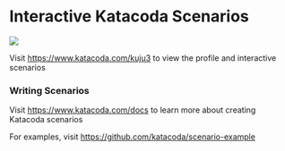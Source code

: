 # Interactive Katacoda Scenarios

[![](http://shields.katacoda.com/katacoda/kuju3/count.svg)](https://www.katacoda.com/kuju3 "Get your profile on Katacoda.com")

Visit https://www.katacoda.com/kuju3 to view the profile and interactive scenarios

### Writing Scenarios
Visit https://www.katacoda.com/docs to learn more about creating Katacoda scenarios

For examples, visit https://github.com/katacoda/scenario-example
